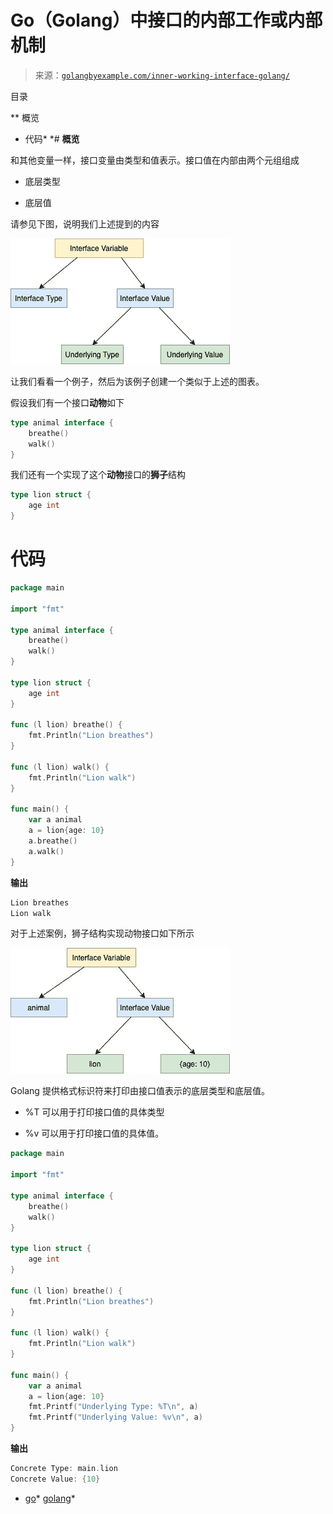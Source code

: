 <!--yml

分类：未分类

日期：2024-10-13 06:22:47

-->

# Go（Golang）中接口的内部工作或内部机制

> 来源：[`golangbyexample.com/inner-working-interface-golang/`](https://golangbyexample.com/inner-working-interface-golang/)

目录

**   概览

+   代码*  *# **概览**

和其他变量一样，接口变量由类型和值表示。接口值在内部由两个元组组成

+   底层类型

+   底层值

请参见下图，说明我们上述提到的内容

![](img/e09464771d53171817cfeecf9da6a93e.png)

让我们看看一个例子，然后为该例子创建一个类似于上述的图表。

假设我们有一个接口**动物**如下

```go
type animal interface {
    breathe()
    walk()
}
```

我们还有一个实现了这个**动物**接口的**狮子**结构

```go
type lion struct {
    age int
}
```

# **代码**

```go
package main

import "fmt"

type animal interface {
    breathe()
    walk()
}

type lion struct {
    age int
}

func (l lion) breathe() {
    fmt.Println("Lion breathes")
}

func (l lion) walk() {
    fmt.Println("Lion walk")
}

func main() {
    var a animal
    a = lion{age: 10}
    a.breathe()
    a.walk()
}
```

**输出**

```go
Lion breathes
Lion walk
```

对于上述案例，狮子结构实现动物接口如下所示

![](img/c9cc4eb8c2e7148fd7877e127d773ca6.png)

Golang 提供格式标识符来打印由接口值表示的底层类型和底层值。

+   %T 可以用于打印接口值的具体类型

+   %v 可以用于打印接口值的具体值。

```go
package main

import "fmt"

type animal interface {
    breathe()
    walk()
}

type lion struct {
    age int
}

func (l lion) breathe() {
    fmt.Println("Lion breathes")
}

func (l lion) walk() {
    fmt.Println("Lion walk")
}

func main() {
    var a animal
    a = lion{age: 10}
    fmt.Printf("Underlying Type: %T\n", a)
    fmt.Printf("Underlying Value: %v\n", a)
}
```

**输出**

```go
Concrete Type: main.lion
Concrete Value: {10}
```

+   [go](https://golangbyexample.com/tag/go/)*   [golang](https://golangbyexample.com/tag/golang/)*
